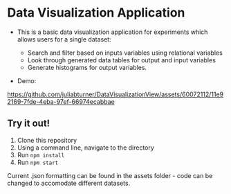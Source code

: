 # Data Visualization Application

- This is a basic data visualization application for experiments which allows users for a single dataset:
  - Search and filter based on inputs variables using relational variables
  - Look through generated data tables for output and input variables
  - Generate histograms for output variables.
 
- Demo:

https://github.com/juliabturner/DataVisualizationView/assets/60072112/11e92169-7fde-4eba-97ef-66974ecabbae

## Try it out!

1. Clone this repository
2. Using a command line, navigate to the directory
3. Run `npm install`
4. Run `npm start`

Current .json formatting can be found in the assets folder - code can be changed to accomodate different datasets.
